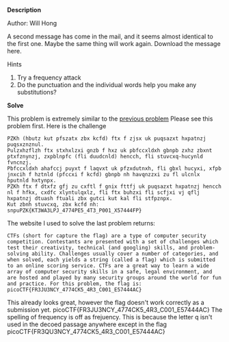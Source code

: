 **Description**

Author: Will Hong

A second message has come in the mail, and it seems almost identical to the first one. Maybe the same thing will work again. Download the message here.

Hints
1) Try a frequency attack
2) Do the punctuation and the individual words help you make any substitutions?

**Solve**

This problem is extremely similar to the [previous problem](./crypto/substitution0(100).md) Please see this problem first.
Here is the challenge

```
PZKh (hbutz kut pfszatx zbx kcfd) ftx f zjsx uk puqsazxt hxpatnzj puqsxznznul. 
Pulzxhzflzh ftx stxhxlzxi gnzb f hxz uk pbfccxldxh gbnpb zxhz zbxnt ptxfznynzj, zxpblnpfc (fli duudcnld) hencch, fli stuvcxq-hucynld fvncnzj. 
Pbfccxldxh ahafccj puyxt f laqvxt uk pfzxdutnxh, fli gbxl hucyxi, xfpb jnxcih f hztnld (pfccxi f kcfd) gbnpb nh havqnzzxi zu fl ulcnlx hputnld hxtynpx. 
PZKh ftx f dtxfz gfj zu cxftl f gnix fttfj uk puqsazxt hxpatnzj hencch nl f hfkx, cxdfc xlyntulqxlz, fli ftx buhzxi fli scfjxi vj qflj hxpatnzj dtuash ftuali zbx gutci kut kal fli stfpznpx. 
Kut zbnh stuvcxq, zbx kcfd nh: snpuPZK{KT3WA3LPJ_4774PE5_4T3_P001_X57444FP}
```

The website I used to solve the last problem returns:

```
CTFs (short for capture the flag) are a type of computer security competition. Contestants are presented with a set of challenges which test their creativity, technical (and googling) skills, and problem-solving ability. Challenges usually cover a number of categories, and when solved, each yields a string (called a flag) which is submitted to an online scoring service. CTFs are a great way to learn a wide array of computer security skills in a safe, legal environment, and are hosted and played by many security groups around the world for fun and practice. For this problem, the flag is: picoCTF{FR3JU3NCY_4774CK5_4R3_C001_E57444AC}
```

This already looks great, however the flag doesn't work correctly as a submission yet.
picoCTF{FR3JU3NCY_4774CK5_4R3_C001_E57444AC}
The spelling of frequency is off as frejuency. This is because the letter q isn't used in the decoed passage anywhere except in the flag
picoCTF{FR3QU3NCY_4774CK5_4R3_C001_E57444AC}
